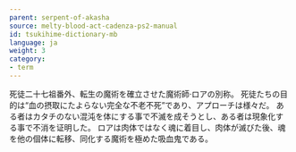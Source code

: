 ```yaml
---
parent: serpent-of-akasha
source: melty-blood-act-cadenza-ps2-manual
id: tsukihime-dictionary-mb
language: ja
weight: 3
category:
- term
---
```


死徒二十七祖番外、転生の魔術を確立させた魔術師·ロアの別称。
死徒たちの目的は“血の摂取にたよらない完全な不老不死”であり、アプローチは様々だ。
ある者はカタチのない混沌を体にする事で不滅を成そうとし、ある者は現象化する事で不消を证明した。
ロアは肉体ではなく魂に着目し、肉体が滅びた後、魂を他の個体に転移、同化する魔術を極めた吸血鬼である。
